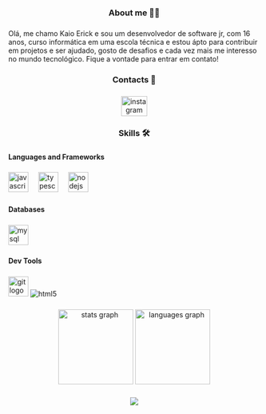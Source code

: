 <h3 align="center">About me 👦🏻</h3>

###

<p align="left">Olá, me chamo Kaio Erick e sou um desenvolvedor de software jr, com 16 anos, curso informática em uma escola técnica e estou ápto para contribuir em projetos e ser ajudado, gosto de desafios e cada vez mais me interesso no mundo tecnológico. Fique a vontade para entrar em contato!</p>

###

<h3 align="center">Contacts 📱</h3>

###

<div align="center">
  <a href="https://www.instagram.com/kayooerick/" target="_blank">
    <img src="https://raw.githubusercontent.com/maurodesouza/profile-readme-generator/master/src/assets/icons/social/instagram/default.svg" width="52" height="40" alt="instagram logo"  />
  </a>
</div>

###

<h3 align="center">Skills 🛠️</h3>

###

<h4 align="left">Languages and Frameworks</h4>

###

<div align="left">
  <img src="https://cdn.jsdelivr.net/gh/devicons/devicon/icons/javascript/javascript-original.svg" height="40" alt="javascript logo"  />
  <img width="12" />
  <img src="https://cdn.jsdelivr.net/gh/devicons/devicon/icons/typescript/typescript-original.svg" height="40" alt="typescript logo"  />
  <img width="12" />
  <img src="https://cdn.jsdelivr.net/gh/devicons/devicon/icons/nodejs/nodejs-original.svg" height="40" alt="nodejs logo"  />
</div>

###

<h4 align="left">Databases</h4>

###

<div align="left">
  <img src="https://cdn.jsdelivr.net/gh/devicons/devicon/icons/mysql/mysql-original.svg" height="40" alt="mysql logo"  />
</div>

###

<h4 align="left">Dev Tools</h4>

###

<div align="left">
  <img src="https://cdn.jsdelivr.net/gh/devicons/devicon/icons/git/git-original.svg" height="40" alt="git logo"  />
  <img aling="center" alt="html5" src="https://img.shields.io/badge/TypeScript-007ACC?style=for-the-badge&logo=insomnia&logoColor=white" />
</div>

###

<div align="center">
  <img src="https://github-readme-stats.vercel.app/api?username=eryckfrzz&hide_title=false&hide_rank=false&show_icons=true&include_all_commits=true&count_private=true&disable_animations=false&theme=dracula&locale=en&hide_border=false&order=1" height="150" alt="stats graph"  />
  <img src="https://github-readme-stats.vercel.app/api/top-langs?username=eryckfrzz&locale=en&hide_title=false&layout=compact&card_width=320&langs_count=5&theme=dracula&hide_border=false&order=2" height="150" alt="languages graph"  />
</div>

###

<div align="center">
  <img src="https://profile-counter.glitch.me/eryckfrzz/count.svg?"  />
</div>

###

